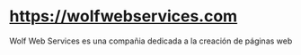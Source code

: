 # https://wolfwebservices.com

Wolf Web Services es una compañia dedicada a la creación de páginas web



